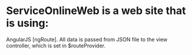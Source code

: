 # ServiceOnlineWeb is a web site that is using:
AngularJS [ngRoute].
All data is passed from JSON file to the view controller, which is set in $routeProvider.

